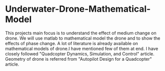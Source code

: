 # Underwater-Drone-Mathematical-Model

This projects main focus is to understand the effect of medium change on drone. We will use matlab to mathematical model the drone and to show the effects of phase change.
A lot of literature is already available on mathematical models of drone.I have mentioned few of them at end. I have closely followed "Quadcopter Dynamics, Simulation, and Control" article.
Geometry of drone is referred from "Autopilot Design for a Quadcopter" article.


 
